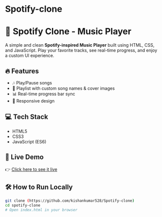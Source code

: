 # Spotify-clone
# 🎵 Spotify Clone - Music Player

A simple and clean **Spotify-inspired Music Player** built using HTML, CSS, and JavaScript. Play your favorite tracks, see real-time progress, and enjoy a custom UI experience.

## 🔥 Features

- 🎶 Play/Pause songs
- 📂 Playlist with custom song names & cover images
- 📊 Real-time progress bar sync
- 📱 Responsive design

## 💻 Tech Stack

- HTML5
- CSS3
- JavaScript (ES6)

## 🚀 Live Demo

👉 [Click here to see it live]( https://kishankumar528.github.io/Spotify-clone/e)

## 🛠️ How to Run Locally

```bash
git clone (https://github.com/kishankumar528/Spotify-clone)
cd spotify-clone
# Open index.html in your browser

